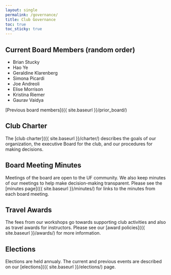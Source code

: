 ```yaml
---
layout: single
permalink: /governance/
title: Club Governance
toc: true
toc_sticky: true
---
```

## Current Board Members (random order)

* Brian Stucky
* Hao Ye
* Geraldine Klarenberg
* Simona Picardi
* Joe Andreoli
* Elise Morrison
* Kristina Riemer
* Gaurav Vaidya

[Previous board members]({{ site.baseurl }}/prior_board/)

## Club Charter

The [club charter]({{ site.baseurl }}/charter/) describes the goals of our organization, the executive Board for the club, and our procedures for making decisions.

## Board Meeting Minutes

Meetings of the board are open to the UF community. We also keep minutes of our meetings to help make decision-making transparent. Please see the [minutes page]({{ site.baseurl }}/minutes/) for links to the minutes from each board meeting.

## Travel Awards

The fees from our workshops go towards supporting club activities and also as travel awards for instructors. Please see our [award policies]({{ site.baseurl }}/awards/) for more information.

## Elections

Elections are held annualy. The current and previous events are described on our [elections]({{ site.baseurl }}/elections/) page. 
